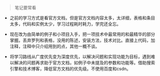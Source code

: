 ﻿>笔记要常看
 
- 之前的学习方式是看官方文档，但是官方文档内容太多，太详细，表格和条目太多，代码和实例太少，学习过程耗时耗力，学完还全忘。
 
- 现在改为由简单的例子和小项目入手，把一项技术中最常用的和最精华的部分掌握。丢弃罗列和表格，没用的陈述，安装方法，技术对比。直接上代码，加注释，注释中只介绍用到的点，其他一概不谈。
 
- 将学习路线从广度优先变为深度优先，以解决问题和实现功能为目标，遇到难以解决的问题再求助于官方文档，如例子中未提及的参数和功能等。借助搜索引擎和技术博客，降低官方文档的优先级。不使用百度和csdn。
